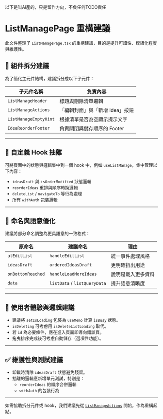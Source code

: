 以下是叫Ai產的，只是留作方向，不負任何TODO責任

# ListManagePage 重構建議

此文件整理了 `ListManagePage.tsx` 的重構建議，目的是提升可讀性、模組化程度與維護性。

## 📁 組件拆分建議

為了簡化主元件結構，建議拆分成以下子元件：

| 子元件名稱            | 負責內容                        |
| --------------------- | ------------------------------- |
| `ListManageHeader`    | 標題與刪除清單邏輯              |
| `ListManageActions`   | 「編輯封面」與「新增 Idea」按鈕 |
| `ListManageEmptyHint` | 根據清單是否為空顯示提示文字    |
| `IdeaReorderFooter`   | 負責關閉與儲存順序的 Footer     |

---

## 🔌 自定義 Hook 抽離

可將頁面中的狀態與邏輯集中到一個 hook 中，例如 `useListManage`，集中管理以下內容：

- `ideasDraft` 與 `isOrderModified` 狀態邏輯
- `reorderIdeas` 重排與順序轉換邏輯
- `deleteList` / `navigateTo` 等行為處理
- 所有 `withAuth` 包裝邏輯

---

## 🧠 命名與語意優化

建議將部分命名調整為更具語意的一致格式：

| 原命名            | 建議命名                     | 理由               |
| ----------------- | ---------------------------- | ------------------ |
| `atEditList`      | `handleEditList`             | 統一事件處理風格   |
| `ideasDraft`      | `orderedIdeasDraft`          | 更明確指出用途     |
| `onBottomReached` | `handleLoadMoreIdeas`        | 說明是載入更多資料 |
| `data`            | `listData` / `listQueryData` | 提升語意清晰度     |

---

## 🚦 使用者體驗與邏輯建議

- 建議將 `setIsLoading` 包裝為 `useMemo` 計算 `isBusy` 狀態。
- `isDeleting` 可考慮用 `isDeleteListLoading` 取代。
- 若 `id` 為必要條件，應在進入頁面即導向錯誤頁。
- 拖曳排序完成後可考慮自動儲存（選項性功能）。

---

## ✅ 維護性與測試建議

- 卸載時清除 `ideasDraft` 狀態避免殘留。
- 抽離的邏輯應新增單元測試，特別是：
  - `reorderIdeas` 的順序合併邏輯
  - `withAuth` 的包裝行為

---

如需協助拆分元件或 hook，我們建議先從 [`ListManageActions`](f) 開始，作為重構起點。
